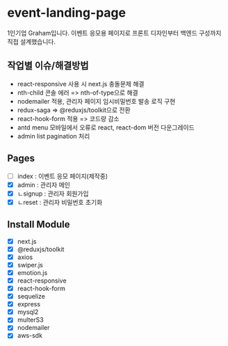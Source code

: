 # event-landing-page

1인기업 Graham입니다. 이벤트 응모용 페이지로 프론트 디자인부터 백엔드 구성까지 직접 설계했습니다.

## 작업별 이슈/해결방법

- react-responsive 사용 시 next.js 충돌문제 해결
- nth-child 콘솔 에러 => nth-of-type으로 해결
- nodemailer 적용, 관리자 페이지 임시비밀번호 발송 로직 구현
- redux-saga => @reduxjs/toolkit으로 전환
- react-hook-form 적용 => 코드량 감소
- antd menu 모바일에서 오류로 react, react-dom 버전 다운그레이드
- admin list pagination 처리

## Pages

- [ ] index : 이벤트 응모 페이지(제작중)
- [x] admin : 관리자 메인
- [x] ㄴsignup : 관리자 회원가입
- [x] ㄴreset : 관리자 비밀번호 초기화

## Install Module

- [x] next.js
- [x] @reduxjs/toolkit
- [x] axios
- [x] swiper.js
- [x] emotion.js
- [x] react-responsive
- [x] react-hook-form
- [x] sequelize
- [x] express
- [x] mysql2
- [x] multerS3
- [x] nodemailer
- [x] aws-sdk

